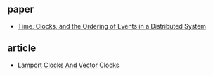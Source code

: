 ## paper

- [Time, Clocks, and the Ordering of Events in a Distributed System](https://lamport.azurewebsites.net/pubs/time-clocks.pdf)

## article

- [Lamport Clocks And Vector Clocks](https://medium.com/@balrajasubbiah/lamport-clocks-and-vector-clocks-b713db1890d7)